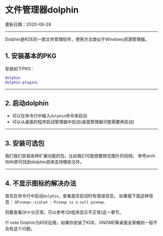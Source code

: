 # 文件管理器dolphin

更新日期：2020-06-28

--------------------------

Dolphin是KDE的一款文件管理软件，使用方法类似于Windows资源管理器。

## 1. 安装基本的PKG

安装如下PKG：

```lua
dolphin
dolphin-plugins
```

--------------------------
## 2. 启动dolphin

- 可以在命令行中输入`dolphin`命令来启动
- 可以从桌面的程序启动管理器中启动(桌面管理器可能需要再启动)

--------------------------
## 3. 安装可选包

我们我们安装各种扩展功能的包，比如我们可能想要预览图片的视频。
参考arch WiKi即可找到dolphin具体支持哪些文件。

--------------------------
## 4. 不显示图标的解决办法

首先在命令行中启动`dolphin`，查看是否启动时有错误信息。
如果报下面这种信息：
`QPixmap::scaled : Pixmap is a null pixmap.`

则要查看Qt十分正常。可以参考(Qt程序显示不正常)这一章节。

!!! note
    Dolphin为KDE应用，如果你安装了KDE，GNOME等桌面全家桶则一般不会有这个问题。